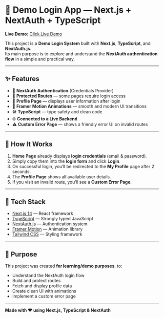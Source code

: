 # 🚀 Demo Login App — Next.js + NextAuth + TypeScript

**Live Demo:** [Click Live Demo](https://demo-login-rho.vercel.app/)

This project is a **Demo Login System** built with **Next.js**, **TypeScript**, and **NextAuth.js**.  
Its main purpose is to explore and understand the **NextAuth authentication flow** in a simple and practical way.

---

## ✨ Features

- 🔑 **NextAuth Authentication** (Credentials Provider)
- 📄 **Protected Routes** — some pages require login access
- 🧾 **Profile Page** — displays user information after login
- 🎨 **Framer Motion Animations** — smooth and modern UI transitions
- 🛠 **TypeScript** — type safety and clean code
- 🌐 **Connected to a Live Backend**
- ⚠ **Custom Error Page** — shows a friendly error UI on invalid routes

---

## 📜 How It Works

1. **Home Page** already displays **login credentials** (email & password).
2. Simply copy them into the **login form** and click **Login**.
3. On successful login, you’ll be redirected to the **My Profile** page after 2 seconds.
4. The **Profile Page** shows all available user details.
5. If you visit an invalid route, you’ll see a **Custom Error Page**.

---

## 🔧 Tech Stack

- [Next.js 14](https://nextjs.org/) — React framework
- [TypeScript](https://www.typescriptlang.org/) — Strongly typed JavaScript
- [NextAuth.js](https://next-auth.js.org/) — Authentication system
- [Framer Motion](https://www.framer.com/motion/) — Animation library
- [Tailwind CSS](https://tailwindcss.com/) — Styling framework

---

## 🎯 Purpose

This project was created **for learning/demo purposes**, to:
- Understand the NextAuth login flow
- Build and protect routes
- Fetch and display profile data
- Create clean UI with animations
- Implement a custom error page

---

**Made with ❤️ using Next.js, TypeScript & NextAuth**
